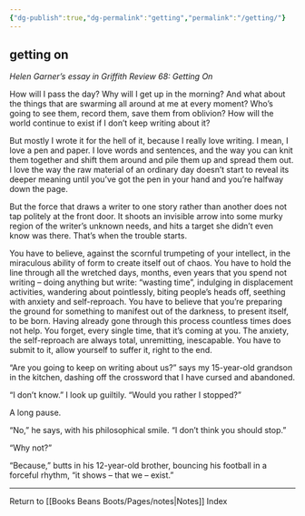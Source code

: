 ```yaml
---
{"dg-publish":true,"dg-permalink":"getting","permalink":"/getting/"}
---
```



## getting on

*Helen Garner’s essay in Griffith Review 68: Getting On*

How will I pass the day? Why will I get up in the morning? And what about the things that are swarming all around at me at every moment? Who’s going to see them, record them, save them from oblivion? How will the world continue to exist if I don’t keep writing about it?

But mostly I wrote it for the hell of it, because I really love writing. I mean, I love a pen and paper. I love words and sentences, and the way you can knit them together and shift them around and pile them up and spread them out. I love the way the raw material of an ordinary day doesn’t start to reveal its deeper meaning until you’ve got the pen in your hand and you’re halfway down the page.

But the force that draws a writer to one story rather than another does not tap politely at the front door. It shoots an invisible arrow into some murky region of the writer’s unknown needs, and hits a target she didn’t even know was there. That’s when the trouble starts.

You have to believe, against the scornful trumpeting of your intellect, in the miraculous ability of form to create itself out of chaos. You have to hold the line through all the wretched days, months, even years that you spend not writing – doing anything but write: “wasting time”, indulging in displacement activities, wandering about pointlessly, biting people’s heads off, seething with anxiety and self-reproach. You have to believe that you’re preparing the ground for something to manifest out of the darkness, to present itself, to be born. Having already gone through this process countless times does not help. You forget, every single time, that it’s coming at you. The anxiety, the self-reproach are always total, unremitting, inescapable. You have to submit to it, allow yourself to suffer it, right to the end.

“Are you going to keep on writing about us?” says my 15-year-old grandson in the kitchen, dashing off the crossword that I have cursed and abandoned.

“I don’t know.” I look up guiltily. “Would you rather I stopped?”

A long pause.

“No,” he says, with his philosophical smile. “I don’t think you should stop.”

“Why not?”

“Because,” butts in his 12-year-old brother, bouncing his football in a forceful rhythm, “it shows – that we – exist.”

---

Return to [[Books Beans Boots/Pages/notes\|Notes]] Index